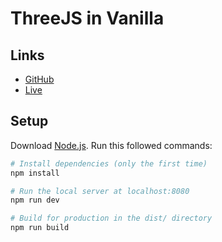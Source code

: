 # ThreeJS in Vanilla

## Links

-   [GitHub](https://github.com/BowiEgo/tjs-vanilla)
-   [Live]()

## Setup

Download [Node.js](https://nodejs.org/en/download/).
Run this followed commands:

```bash
# Install dependencies (only the first time)
npm install

# Run the local server at localhost:8080
npm run dev

# Build for production in the dist/ directory
npm run build
```
